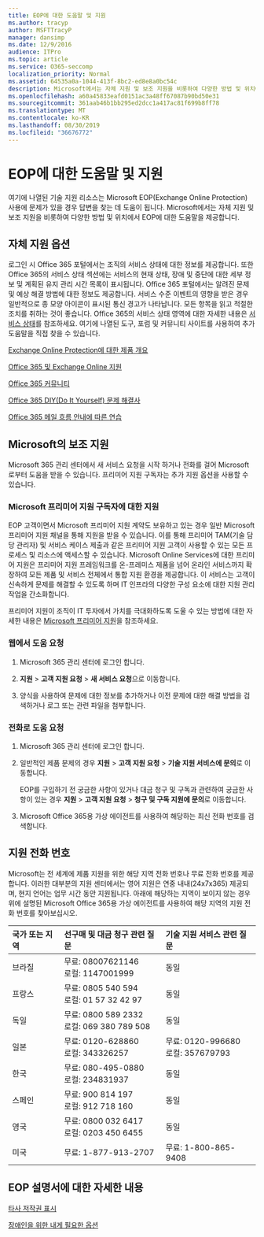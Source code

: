```yaml
---
title: EOP에 대한 도움말 및 지원
ms.author: tracyp
author: MSFTTracyP
manager: dansimp
ms.date: 12/9/2016
audience: ITPro
ms.topic: article
ms.service: O365-seccomp
localization_priority: Normal
ms.assetid: 64535a0a-1044-413f-8bc2-ed8e8a0bc54c
description: Microsoft에서는 자체 지원 및 보조 지원을 비롯하여 다양한 방법 및 위치에서 EOP에 대한 도움말을 제공합니다.
ms.openlocfilehash: a60a45833eafd0151ac3a48ff67087b90bd50e31
ms.sourcegitcommit: 361aab46b1bb295ed2dcc1a417ac81f699b8ff78
ms.translationtype: MT
ms.contentlocale: ko-KR
ms.lasthandoff: 08/30/2019
ms.locfileid: "36676772"
---
```

# <a name="help-and-support-for-eop"></a>EOP에 대한 도움말 및 지원

여기에 나열된 기술 지원 리소스는 Microsoft EOP(Exchange Online Protection) 사용에 문제가 있을 경우 답변을 찾는 데 도움이 됩니다. Microsoft에서는 자체 지원 및 보조 지원을 비롯하여 다양한 방법 및 위치에서 EOP에 대한 도움말을 제공합니다. 
  
## <a name="self-support-options"></a>자체 지원 옵션

로그인 시 Office 365 포털에서는 조직의 서비스 상태에 대한 정보를 제공합니다. 또한 Office 365의 서비스 상태 섹션에는 서비스의 현재 상태, 장애 및 중단에 대한 세부 정보 및 계획된 유지 관리 시간 목록이 표시됩니다. Office 365 포털에서는 알려진 문제 및 예상 해결 방법에 대한 정보도 제공합니다. 서비스 수준 이벤트의 영향을 받은 경우 일반적으로 종 모양 아이콘이 표시된 통신 경고가 나타납니다. 모든 항목을 읽고 적절한 조치를 취하는 것이 좋습니다. Office 365의 서비스 상태 영역에 대한 자세한 내용은 [서비스 상태](https://go.microsoft.com/fwlink/?LinkId=394289)를 참조하세요. 여기에 나열된 도구, 포럼 및 커뮤니티 사이트를 사용하여 추가 도움말을 직접 찾을 수 있습니다.
  
[Exchange Online Protection에 대한 제품 개요](https://go.microsoft.com/fwlink/p/?LinkId=279912)
  
[Office 365 및 Exchange Online 지원](https://go.microsoft.com/fwlink/?LinkId=299655)
  
[Office 365 커뮤니티](https://go.microsoft.com/fwlink/?LinkId=299656)
  
[Office 365 DIY(Do It Yourself) 문제 해결사](https://go.microsoft.com/fwlink/?LinkId=299657)
  
[Office 365 메일 흐름 안내에 따른 연습](https://go.microsoft.com/fwlink/?LinkId=323470)
  
## <a name="assisted-support-from-microsoft"></a>Microsoft의 보조 지원

Microsoft 365 관리 센터에서 새 서비스 요청을 시작 하거나 전화를 걸어 Microsoft 로부터 도움을 받을 수 있습니다. 프리미어 지원 구독자는 추가 지원 옵션을 사용할 수 있습니다.
  
### <a name="support-for-microsoft-premier-support-subscribers"></a>Microsoft 프리미어 지원 구독자에 대한 지원

EOP 고객이면서 Microsoft 프리미어 지원 계약도 보유하고 있는 경우 일반 Microsoft 프리미어 지원 채널을 통해 지원을 받을 수 있습니다. 이를 통해 프리미어 TAM(기술 담당 관리자) 및 서비스 케이스 제출과 같은 프리미어 지원 고객이 사용할 수 있는 모든 프로세스 및 리소스에 액세스할 수 있습니다. Microsoft Online Services에 대한 프리미어 지원은 프리미어 지원 프레임워크를 온-프레미스 제품을 넘어 온라인 서비스까지 확장하여 모든 제품 및 서비스 전체에서 통합 지원 환경을 제공합니다. 이 서비스는 고객이 신속하게 문제를 해결할 수 있도록 하며 IT 인프라의 다양한 구성 요소에 대한 지원 관리 작업을 간소화합니다.
  
프리미어 지원이 조직이 IT 투자에서 가치를 극대화하도록 도울 수 있는 방법에 대한 자세한 내용은 [Microsoft 프리미어 지원](https://go.microsoft.com/fwlink/?LinkId=317437)을 참조하세요.
  
### <a name="ask-for-help-on-the-web"></a>웹에서 도움 요청

1. Microsoft 365 관리 센터에 로그인 합니다.

2. **지원** \> **고객 지원 요청** \> **새 서비스 요청**으로 이동합니다.

3. 양식을 사용하여 문제에 대한 정보를 추가하거나 이전 문제에 대한 해결 방법을 검색하거나 로그 또는 관련 파일을 첨부합니다.

### <a name="ask-for-help-on-the-telephone"></a>전화로 도움 요청

1. Microsoft 365 관리 센터에 로그인 합니다.

2. 일반적인 제품 문제의 경우 **지원** \> **고객 지원 요청** \> **기술 지원 서비스에 문의**로 이동합니다.

    EOP를 구입하기 전 궁금한 사항이 있거나 대금 청구 및 구독과 관련하여 궁금한 사항이 있는 경우 **지원** \> **고객 지원 요청** \> **청구 및 구독 지원에 문의**로 이동합니다.

3. Microsoft Office 365용 가상 에이전트를 사용하여 해당하는 최신 전화 번호를 검색합니다.

## <a name="support-telephone-numbers"></a>지원 전화 번호

Microsoft는 전 세계에 제품 지원을 위한 해당 지역 전화 번호나 무료 전화 번호를 제공합니다. 이러한 대부분의 지원 센터에서는 영어 지원은 연중 내내(24x7x365) 제공되며, 현지 언어는 업무 시간 동안 지원됩니다. 아래에 해당하는 지역이 보이지 않는 경우 위에 설명된 Microsoft Office 365용 가상 에이전트를 사용하여 해당 지역의 지원 전화 번호를 찾아보십시오.
  
|**국가 또는 지역**|**선구매 및 대금 청구 관련 질문**|**기술 지원 서비스 관련 질문**|
|:-----|:-----|:-----|
|브라질|무료: 08007621146 <br/> 로컬: 1147001999|동일|
|프랑스|무료: 0805 540 594 <br/> 로컬: 01 57 32 42 97|동일|
|독일|무료: 0800 589 2332 <br/>  로컬: 069 380 789 508|동일|
|일본|무료: 0120-628860 <br/> 로컬: 343326257|무료: 0120-996680 <br/> 로컬: 357679793|
|한국|무료: 080-495-0880 <br/> 로컬: 234831937|동일|
|스페인|무료: 900 814 197 <br/> 로컬: 912 718 160|동일|
|영국|무료: 0800 032 6417 <br/> 로컬: 0203 450 6455|동일|
|미국|무료: 1-877-913-2707|무료: 1-800-865-9408|
   
## <a name="for-more-information-about-eop-documentation"></a>EOP 설명서에 대한 자세한 내용

[타사 저작권 표시](third-party-copyright-notices.md)
  
[장애인을 위한 내게 필요한 옵션](accessibility-for-people-with-disabilities.md)
